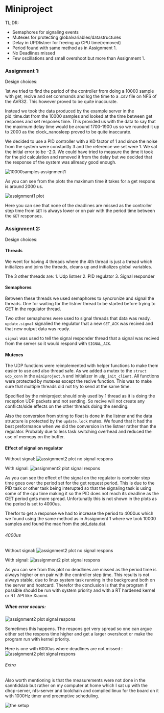 # Miniproject
TL;DR:
* Semaphores for signaling events
* Mutexes for protecting globalvariables/datastructures
* Delay in UPDlistner for freeing up CPU time(removed)
* Period found with same method as in  Assignment 1.
* No Deadlines missed
* Few oscillations and small overshoot but more than Assignment 1. 

### Assignment 1:

Design choices:

1st we tried to find the period of the controller from doing a 10000 sample with get, recive and set commands and log the time to a .csv file on NFS of the AVR32. This however proved to be quite inaccurate. 

Instead we took the data produced by the example server in the pid_time.dat from the 10000 samples and looked at the time between get respones and set respones time. This provided us with the data to say that the maximum delay time would be around 1700-1900 us so we rounded it up to 2000 as the clock_nanosleep proved to be quite inaccurate.

We decided to use a PID controller with a KD factor of 1 and since the noise from the system were constantly 3 and the reference we set were 1.  We sat the initial error to be -2.0. We could  have tried to measure the time  it took for the pid calculation and removed it from the delay but we decided that the response of the system was allready good enough.

<img src="https://github.com/sigvartmh/Miniproject/blob/master/plot/assaignment1/plot4_10000samples.png" alt="10000samples assignment1" > 

As you can see from the plots the maximum time it takes for a get respons is around 2000 us.

<img src="https://github.com/sigvartmh/Miniproject/blob/master/plot/assaignment1/plot4.png" alt="assignment1 plot" > 

Here you can see that none of the deadlines are missed as the controller step time from `GET` is always lower or on  pair with the period time between the `GET` responses. 


### Assignment 2:

Design choices:

#### Threads
We went for having 4 threads where the 4th thread is just a thread which initializes and joins the threads, cleans up and initializes global variables.

The 3 other threads are:
	1. Udp listner
	2. PID regulator
	3. Signal responder


#### Semaphores
Between these threads we used semaphores to syncronize and signal the threads. One for waiting for the listner thread to be started before trying to GET in the regulator thread. 

Two other semaphores were used to signal threads that data was ready. `update.signal` signalied the regulator that a new `GET_ACK` was recived and that new output data was ready. 

`signal` was used to tell the signal responder thread that a signal was recived from the server so it would respond with `SIGNAL_ACK`.

####  Mutexes
The UDP functions were reimplemented with helper functions to make them easier to use and also thread safe. As we added a mutex to the `struct udp_conn` in the `miniproject.h` and initializer in `udp_init_client`. All functions were protected by mutexes except the recive function. This was to make sure that multiple threads did not try to send at the  same  time.

Specified by the miniproject should only used by 1 thread as it is doing the reception UDP packets and not sending. So recive will not create any conflicts/side effects on the other threads doing the sending.

Also the conversion from string to float is done in the listner and the data structure is protected by the `update.lock` mutex. We found that it had the best preformance  when we
did the conversion in  the listner rather than the regulator. Probably due to less task
switching overhead and reduced the use of memcpy on the buffer.

#### Effect of signal on regulator
Without signal:
<img src="https://github.com/sigvartmh/Miniproject/blob/master/plot/plot5_withoutsignal2000us.png" alt="assignment2 plot no signal respons" > 

With signal:
<img src="https://github.com/sigvartmh/Miniproject/blob/master/plot/plot5_withsignal2000us.png" alt="assignment2 plot signal respons" > 

As you can see the effect of the signal on the regulator is controler step time goes over the period set for the get request period. This is due to the PID task or other task being  interupted so that the signaling task is using some of the cpu time making it so the PID does not reach its deadline as the GET period gets more spread. Unfortunatly this is not shown in the plots as the period is set to 4000us.

Therfor to get a response we had to increase the period to 4000us which we found using the same method as in Assignment 1 where we took 10000 samples and found the max from the pid_data.dat.
###### 4000us
Without signal:
<img src="https://github.com/sigvartmh/Miniproject/blob/master/plot/plot5_withoutsignal.png" alt="assignment2 plot no signal respons" > 

With signal:
<img src="https://github.com/sigvartmh/Miniproject/blob/master/plot/plot5_withsignal.png" alt="assignment2 plot signal respons" > 

As  you can see from this plot no deadlines are missed as the period time is always higher or  on pair  with the controller step time. This results is not always stable, due to linux system task running in the background both on the server and  hostcard. Therefor the conclusion is that the program if  possible should be run with system priority and with a RT hardened kernel or RT API like Xiaomi.  

##### When error occurs:
<img src="https://github.com/sigvartmh/Miniproject/blob/master/plot/plot5_err.png" alt="assignment2 plot signal respons" > 

Sometimes this happens. The respons get very spread so one can argue either set the respons  time higher and get a larger overshoot or make the program run with kernel  priority.

Here is one with 6000us  where deadlines are not missed :
<img src="https://github.com/sigvartmh/Miniproject/blob/master/plot/plot5_6000us.png" alt="assignment2 plot signal respons" > 

###### Extra

Also worth mentioning is that the measurements were not done in the sanntidslab but rather on  my computer at home which I sat up with the  dhcp-server, nfs-server and toolchain and compiled linux for the board  on it with 1000Hz timer and preemptive scheduling.

<img src="https://github.com/sigvartmh/Miniproject/blob/master/plot/setup.jpg" alt="the setup" > 

